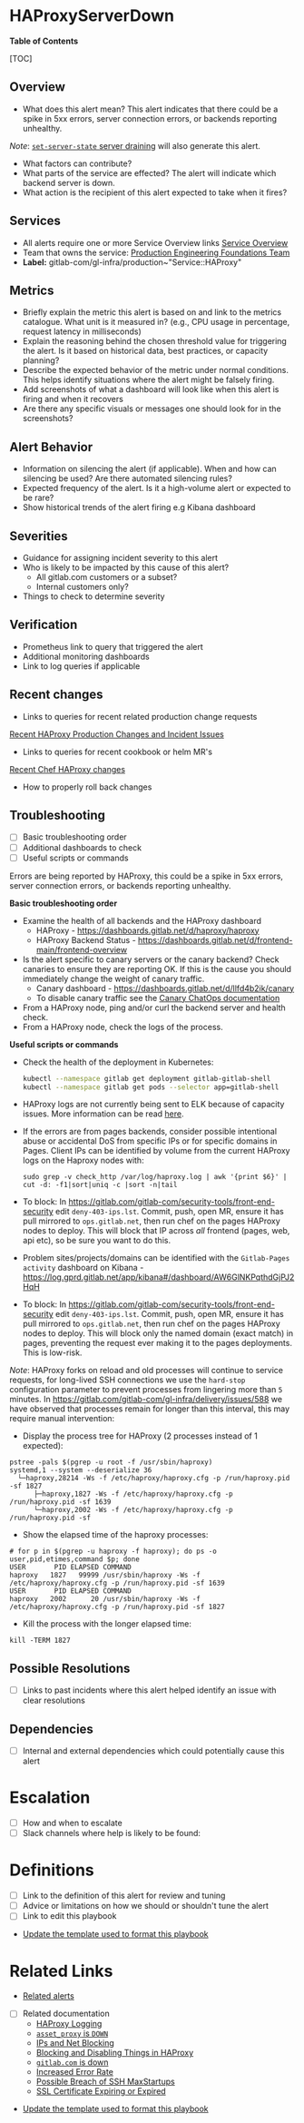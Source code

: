 # HAProxyServerDown

**Table of Contents**

[TOC]

## Overview

- What does this alert mean?
This alert indicates that there could be a spike in 5xx errors, server connection errors, or backends reporting unhealthy.

*Note*: [`set-server-state` server draining](https://gitlab.com/gitlab-com/runbooks/-/blob/master/docs/frontend/haproxy.md?ref_type=heads#set-server-state) will also generate this alert.
- What factors can contribute?
- What parts of the service are effected?
The alert will indicate which backend server is down. 
- What action is the recipient of this alert expected to take when it fires?

## Services

- All alerts require one or more Service Overview links
[Service Overview](https://gitlab.com/gitlab-com/runbooks/-/blob/master/docs/frontend/haproxy.md?ref_type=heads)
- Team that owns the service: [Production Engineering Foundations Team](https://handbook.gitlab.com/handbook/engineering/infrastructure/core-platform/systems/gitaly/)
- **Label:** gitlab-com/gl-infra/production~"Service::HAProxy"

## Metrics

- Briefly explain the metric this alert is based on and link to the metrics catalogue. What unit is it measured in? (e.g., CPU usage in percentage, request latency in milliseconds)
- Explain the reasoning behind the chosen threshold value for triggering the alert. Is it based on historical data, best practices, or capacity planning?
- Describe the expected behavior of the metric under normal conditions. This helps identify situations where the alert might be falsely firing.
- Add screenshots of what a dashboard will look like when this alert is firing and when it recovers
- Are there any specific visuals or messages one should look for in the screenshots?

## Alert Behavior

- Information on silencing the alert (if applicable). When and how can silencing be used? Are there automated silencing rules?
- Expected frequency of the alert. Is it a high-volume alert or expected to be rare?
- Show historical trends of the alert firing e.g  Kibana dashboard

## Severities

- Guidance for assigning incident severity to this alert
- Who is likely to be impacted by this cause of this alert?
  - All gitlab.com customers or a subset?
  - Internal customers only?
- Things to check to determine severity

## Verification

- Prometheus link to query that triggered the alert
- Additional monitoring dashboards
- Link to log queries if applicable


## Recent changes

- Links to queries for recent related production change requests

[Recent HAProxy Production Changes and Incident Issues](https://gitlab.com/gitlab-com/gl-infra/production/-/issues/?sort=created_date&state=all&label_name%5B%5D=Service%3A%3AHAProxy&first_page_size=100)
- Links to queries for recent cookbook or helm MR's

[Recent Chef HAProxy changes](https://gitlab.com/gitlab-com/gl-infra/chef-repo/-/merge_requests?scope=all&state=merged&label_name[]=Service%3A%3AHAProxy)
- How to properly roll back changes

## Troubleshooting

- [ ] Basic troubleshooting order
- [ ] Additional dashboards to check
- [ ] Useful scripts or commands

Errors are being reported by HAProxy, this could be a spike in 5xx errors, server connection errors, or backends reporting unhealthy.

**Basic troubleshooting order**

- Examine the health of all backends and the HAProxy dashboard
  - HAProxy - <https://dashboards.gitlab.net/d/haproxy/haproxy>
  - HAProxy Backend Status - <https://dashboards.gitlab.net/d/frontend-main/frontend-overview>
- Is the alert specific to canary servers or the canary backend? Check canaries to ensure they are reporting OK. If this is the cause you should immediately change the weight of canary traffic.
  - Canary dashboard - <https://dashboards.gitlab.net/d/llfd4b2ik/canary>
  - To disable canary traffic see the [Canary ChatOps documentation](https://gitlab.com/gitlab-org/release/docs/blob/master/general/deploy/canary.md#canary-chatops)
- From a HAProxy node, ping and/or curl the backend server and health check.
- From a HAProxy node, check the logs of the process.

**Useful scripts or commands**

- Check the health of the deployment in Kubernetes:

  ```bash
  kubectl --namespace gitlab get deployment gitlab-gitlab-shell
  kubectl --namespace gitlab get pods --selector app=gitlab-shell
  ```

- HAProxy logs are not currently being sent to ELK because of capacity issues. More information can be read [here](./haproxy-logging.md).
- If the errors are from pages backends, consider possible intentional abuse or accidental DoS from specific IPs or for specific domains in Pages. Client IPs can be identified by volume from the current HAProxy logs on the Haproxy nodes with:
  ```
  sudo grep -v check_http /var/log/haproxy.log | awk '{print $6}' | cut -d: -f1|sort|uniq -c |sort -n|tail
  ```

- To block: In <https://gitlab.com/gitlab-com/security-tools/front-end-security> edit `deny-403-ips.lst`. Commit, push, open MR, ensure it has pull mirrored to `ops.gitlab.net`, then run chef on the pages HAProxy nodes to deploy. This will block that IP across *all* frontend (pages, web, api etc), so be sure you want to do this.
- Problem sites/projects/domains can be identified with the `Gitlab-Pages activity` dashboard on Kibana - <https://log.gprd.gitlab.net/app/kibana#/dashboard/AW6GlNKPqthdGjPJ2HqH>
- To block: In <https://gitlab.com/gitlab-com/security-tools/front-end-security> edit `deny-403-ips.lst`. Commit, push, open MR, ensure it has pull mirrored to `ops.gitlab.net`, then run chef on the pages HAProxy nodes to deploy. This will block only the named domain (exact match) in pages, preventing the request ever making it to the pages deployments. This is low-risk.

*Note*: HAProxy forks on reload and old processes will continue to service requests, for long-lived SSH connections we use the `hard-stop` configuration parameter to prevent processes from lingering more than `5` minutes. 
In <https://gitlab.com/gitlab-com/gl-infra/delivery/issues/588> we have observed that processes remain for longer than this interval, this may require manual intervention:

- Display the process tree for HAProxy (2 processes instead of 1 expected):

```
pstree -pals $(pgrep -u root -f /usr/sbin/haproxy)
systemd,1 --system --deserialize 36
  └─haproxy,28214 -Ws -f /etc/haproxy/haproxy.cfg -p /run/haproxy.pid -sf 1827
      ├─haproxy,1827 -Ws -f /etc/haproxy/haproxy.cfg -p /run/haproxy.pid -sf 1639
      └─haproxy,2002 -Ws -f /etc/haproxy/haproxy.cfg -p /run/haproxy.pid -sf
```

- Show the elapsed time of the haproxy processes:

```
# for p in $(pgrep -u haproxy -f haproxy); do ps -o user,pid,etimes,command $p; done
USER       PID ELAPSED COMMAND
haproxy   1827   99999 /usr/sbin/haproxy -Ws -f /etc/haproxy/haproxy.cfg -p /run/haproxy.pid -sf 1639
USER       PID ELAPSED COMMAND
haproxy   2002      20 /usr/sbin/haproxy -Ws -f /etc/haproxy/haproxy.cfg -p /run/haproxy.pid -sf 1827

```

- Kill the process with the longer elapsed time:

```
kill -TERM 1827
```

## Possible Resolutions

- [ ] Links to past incidents where this alert helped identify an issue with clear resolutions

## Dependencies

- [ ] Internal and external dependencies which could potentially cause this alert

# Escalation

- [ ] How and when to escalate
- [ ] Slack channels where help is likely to be found:

# Definitions

- [ ] Link to the definition of this alert for review and tuning
- [ ] Advice or limitations on how we should or shouldn't tune the alert
- [ ] Link to edit this playbook
- [Update the template used to format this playbook](https://gitlab.com/gitlab-com/runbooks/-/edit/master/docs/template-alert-playbook.md?ref_type=heads)

# Related Links

- [Related alerts](./)
- [ ] Related documentation
  - [HAProxy Logging](https://gitlab.com/gitlab-com/runbooks/-/blob/master/docs/frontend/haproxy-logging.md?ref_type=heads)
  - [`asset_proxy` is `DOWN`](https://gitlab.com/gitlab-com/runbooks/-/blob/master/docs/frontend/asset-proxy-down.md?ref_type=heads)
  - [IPs and Net Blocking](https://gitlab.com/gitlab-com/runbooks/-/blob/master/docs/frontend/ban-netblocks-on-haproxy.md?ref_type=heads)
  - [Blocking and Disabling Things in HAProxy](https://gitlab.com/gitlab-com/runbooks/-/blob/master/docs/frontend/block-things-in-haproxy.md?ref_type=heads)
  - [`gitlab.com` is down](https://gitlab.com/gitlab-com/runbooks/-/blob/master/docs/frontend/gitlab-com-is-down.md?ref_type=heads)
  - [Increased Error Rate](https://gitlab.com/gitlab-com/runbooks/-/blob/master/docs/frontend/high-error-rate.md?ref_type=heads)
  - [Possible Breach of SSH MaxStartups](https://gitlab.com/gitlab-com/runbooks/-/blob/master/docs/frontend/ssh-maxstartups-breach.md?ref_type=heads)
  - [SSL Certificate Expiring or Expired](https://gitlab.com/gitlab-com/runbooks/-/blob/master/docs/frontend/ssl_cert.md?ref_type=heads)

- [Update the template used to format this playbook](https://gitlab.com/gitlab-com/runbooks/-/edit/master/docs/template-alert-playbook.md?ref_type=heads)
